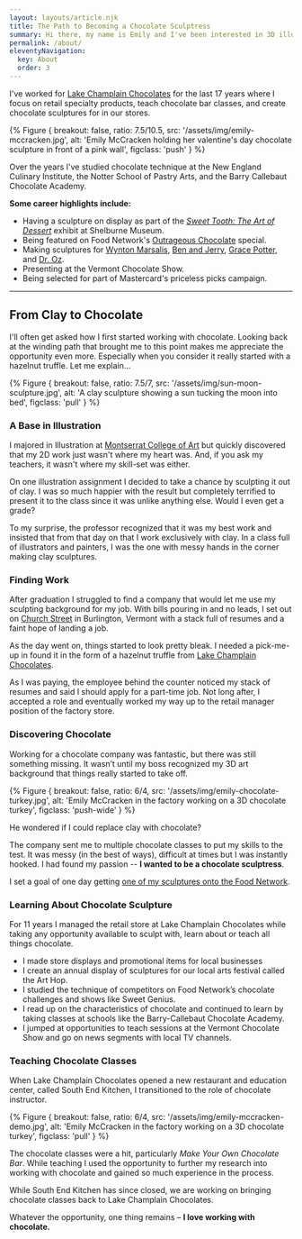 ```yaml
---
layout: layouts/article.njk
title: The Path to Becoming a Chocolate Sculptress
summary: Hi there, my name is Emily and I've been interested in 3D illustration for as long as I can remember. Only trouble was I was never sure where that love would take me. How lucky am I that it brought me to chocolate? 
permalink: /about/
eleventyNavigation:
  key: About
  order: 3
---
```


I've worked for [Lake Champlain Chocolates](http://www.lakechamplainchocolates/) for the last 17 years where I focus on retail specialty products, teach chocolate bar classes, and create chocolate sculptures for in our stores. 

{% Figure {
    breakout: false,
    ratio: 7.5/10.5,
    src: '/assets/img/emily-mccracken.jpg',
    alt: 'Emily McCracken holding her valentine\'s day chocolate sculpture in front of a pink wall',
    figclass: 'push'
} %}

Over the years I've studied chocolate technique at the New England Culinary Institute, the Notter School of Pastry Arts, and the Barry Callebaut Chocolate Academy.

**Some career highlights include:**

* Having a sculpture on display as part of the [_Sweet Tooth: The Art of Dessert_](https://shelburnemuseum.org/exhibition/sweet-tooth-art-dessert/) exhibit at Shelburne Museum.
* Being featured on Food Network's [Outrageous Chocolate](https://www.foodnetwork.com/shows/outrageous/episodes/chocolate) special.
* Making sculptures for [Wynton Marsalis](/posts/2010/chocolate-trumpet-for-wyton-marsalis/), [Ben and Jerry](/posts/2011/ben-jerry-chocolate-portraits/), [Grace Potter](/posts/2012/grand-point-north-review/), and [Dr. Oz](/posts/2012/dr-oz-chocolate-sculptures/).
* Presenting at the Vermont Chocolate Show.
* Being selected for part of Mastercard's priceless picks campaign.

---

## From Clay to Chocolate

I'll often get asked how I first started working with chocolate. Looking back at the winding path that brought me to this point makes me appreciate the opportunity even more. Especially when you consider it really started with a hazelnut truffle. Let me explain...

{% Figure {
    breakout: false,
    ratio: 7.5/7,
    src: '/assets/img/sun-moon-sculpture.jpg',
    alt: 'A clay sculpture showing a sun tucking the moon into bed',
    figclass: 'pull'
} %}

### A Base in Illustration

I majored in Illustration at [Montserrat College of Art](http://montserrat.edu/) but quickly discovered that my 2D work just wasn't where my heart was. And, if you ask my teachers, it wasn't where my skill-set was either.

On one illustration assignment I decided to take a chance by sculpting it out of clay. I was so much happier with the result but completely terrified to present it to the class since it was unlike anything else. Would I even get a grade? 

To my surprise, the professor recognized that it was my best work and insisted that from that day on that I work exclusively with clay. In a class full of illustrators and painters, I was the one with messy hands in the corner making clay sculptures.

### Finding Work

After graduation I struggled to find a company that would let me use my sculpting background for my job. With bills pouring in and no leads, I set out on [Church Street](http://www.churchstmarketplace.com/) in Burlington, Vermont with a stack full of resumes and a faint hope of landing a job.

As the day went on, things started to look pretty bleak. I needed a pick-me-up in found it in the form of a hazelnut truffle from [Lake Champlain Chocolates](http://www.lakechamplainchocolates.com/).

As I was paying, the employee behind the counter noticed my stack of resumes and said I should apply for a part-time job. Not long after, I accepted a role and eventually worked my way up to the retail manager position of the factory store.

### Discovering Chocolate

Working for a chocolate company was fantastic, but there was still something missing. It wasn’t until my boss recognized my 3D art background that things really started to take off. 

{% Figure {
    breakout: false,
    ratio: 6/4,
    src: '/assets/img/emily-chocolate-turkey.jpg',
    alt: 'Emily McCracken in the factory working on a 3D chocolate turkey',
    figclass: 'push-wide'
} %}

He wondered if I could replace clay with chocolate?

The company sent me to multiple chocolate classes to put my skills to the test. It was messy (in the best of ways), difficult at times but I was instantly hooked. I had found my passion -- **I wanted to be a chocolate sculptress**. 

I set a goal of one day getting [one of my sculptures onto the Food Network](/journal/2015/02/a-dream-come-true/).

### Learning About Chocolate Sculpture

For 11 years I managed the retail store at Lake Champlain Chocolates while taking any opportunity available to sculpt with, learn about or teach all things chocolate.

* I made store displays and promotional items for local businesses 
* I create an annual display of sculptures for our local arts festival called the Art Hop.
* I studied the technique of competitors on Food Network’s chocolate challenges and shows like Sweet Genius.
* I read up on the characteristics of chocolate and continued to learn by taking classes at schools like the Barry-Callebaut Chocolate Academy. 
* I jumped at opportunities to teach sessions at the Vermont Chocolate Show and go on news segments with local TV channels.

### Teaching Chocolate Classes

When Lake Champlain Chocolates opened a new restaurant and education center, called South End Kitchen, I transitioned to the role of chocolate instructor. 

{% Figure {
    breakout: false,
    ratio: 6/4,
    src: '/assets/img/emily-mccracken-demo.jpg',
    alt: 'Emily McCracken in the factory working on a 3D chocolate turkey',
    figclass: 'pull'
} %}

The chocolate classes were a hit, particularly _Make Your Own Chocolate Bar_. While teaching I used the opportunity to further my research into working with chocolate and gained so much experience in the process.

While South End Kitchen has since closed, we are working on bringing chocolate classes back to Lake Champlain Chocolates.

Whatever the opportunity, one thing remains – **I love working with chocolate.**